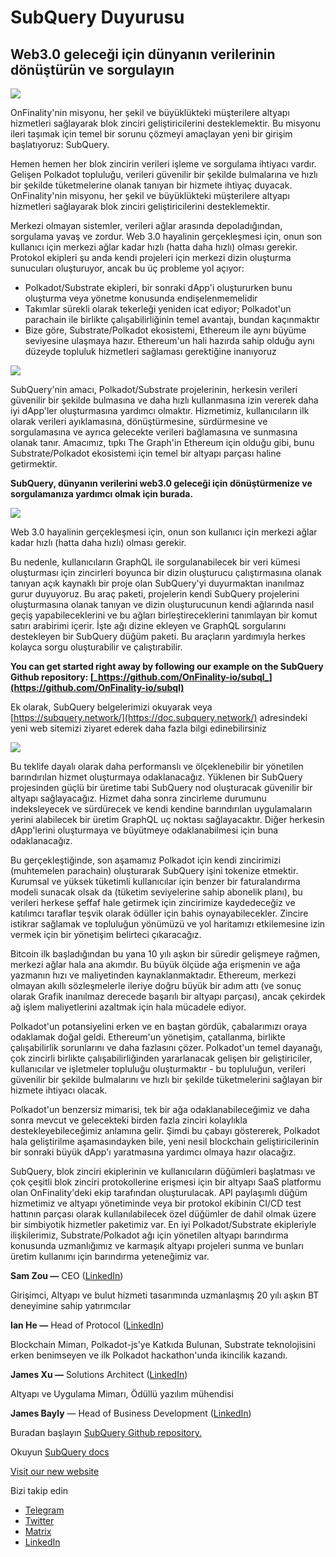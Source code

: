 # SubQuery Duyurusu

## Web3.0 geleceği için dünyanın verilerinin dönüştürün ve sorgulayın

![](https://miro.medium.com/max/1400/1*J5u22qNxndcuCrFJ1mfGqg.png)

OnFinality'nin misyonu, her şekil ve büyüklükteki müşterilere altyapı hizmetleri sağlayarak blok zinciri geliştiricilerini desteklemektir. Bu misyonu ileri taşımak için temel bir sorunu çözmeyi amaçlayan yeni bir girişim başlatıyoruz: SubQuery.

Hemen hemen her blok zincirin verileri işleme ve sorgulama ihtiyacı vardır. Gelişen Polkadot topluluğu, verileri  güvenilir bir şekilde bulmalarına ve hızlı bir şekilde tüketmelerine olanak tanıyan bir hizmete ihtiyaç duyacak. OnFinality'nin misyonu, her şekil ve büyüklükteki müşterilere altyapı hizmetleri sağlayarak blok zinciri geliştiricilerini desteklemektir.

Merkezi olmayan sistemler, verileri ağlar arasında depoladığından, sorgulama yavaş ve zordur. Web 3.0 hayalinin gerçekleşmesi için, onun son kullanıcı için merkezi ağlar kadar hızlı (hatta daha hızlı) olması gerekir. Protokol ekipleri şu anda kendi projeleri için merkezi dizin oluşturma sunucuları oluşturuyor, ancak bu üç probleme yol açıyor:

- Polkadot/Substrate ekipleri, bir sonraki dApp'i oluştururken bunu oluşturma veya yönetme konusunda endişelenmemelidir
- Takımlar sürekli olarak tekerleği yeniden icat ediyor; Polkadot'un parachain ile birlikte çalışabilirliğinin temel avantajı, bundan kaçınmaktır
- Bize göre, Substrate/Polkadot ekosistemi, Ethereum ile aynı büyüme seviyesine ulaşmaya hazır. Ethereum'un hali hazırda sahip olduğu aynı düzeyde topluluk hizmetleri sağlaması gerektiğine inanıyoruz

![](https://miro.medium.com/max/1400/1*l4b4BXWkczVDaHyv30lLQQ.png)

SubQuery'nin amacı, Polkadot/Substrate projelerinin, herkesin verileri güvenilir bir şekilde bulmasına ve daha hızlı kullanmasına izin vererek daha iyi dApp'ler oluşturmasına yardımcı olmaktır. Hizmetimiz, kullanıcıların ilk olarak verileri ayıklamasına, dönüştürmesine, sürdürmesine ve sorgulamasına ve ayrıca gelecekte verileri bağlamasına ve sunmasına olanak tanır. Amacımız, tıpkı The Graph'in Ethereum için olduğu gibi, bunu Substrate/Polkadot ekosistemi için temel bir altyapı parçası haline getirmektir.

**SubQuery, dünyanın verilerini web3.0 geleceği için dönüştürmenize ve sorgulamanıza yardımcı olmak için burada.**

![](https://miro.medium.com/max/1000/1*IHstJG-hBwQzicLdWkGR5w.png)

Web 3.0 hayalinin gerçekleşmesi için, onun son kullanıcı için merkezi ağlar kadar hızlı (hatta daha hızlı) olması gerekir.

Bu nedenle, kullanıcıların GraphQL ile sorgulanabilecek bir veri kümesi oluşturması için zincirleri boyunca bir dizin oluşturucu çalıştırmasına olanak tanıyan açık kaynaklı bir proje olan SubQuery'yi duyurmaktan inanılmaz gurur duyuyoruz. Bu araç paketi, projelerin kendi SubQuery projelerini oluşturmasına olanak tanıyan ve dizin oluşturucunun kendi ağlarında nasıl geçiş yapabileceklerini ve bu ağları birleştireceklerini tanımlayan bir komut satırı arabirimi içerir. İşte ağı dizine ekleyen ve GraphQL sorgularını destekleyen bir SubQuery düğüm paketi. Bu araçların yardımıyla herkes kolayca sorgu oluşturabilir ve çalıştırabilir.

**You can get started right away by following our example on the SubQuery Github repository: [_https://github.com/OnFinality-io/subql_](https://github.com/OnFinality-io/subql)**

Ek olarak, SubQuery belgelerimizi okuyarak veya [https://subquery.network/](https://doc.subquery.network/) adresindeki yeni web sitemizi ziyaret ederek daha fazla bilgi edinebilirsiniz

![](https://miro.medium.com/max/1000/1*3oA1Hvns1vrImTsmowO_Jw.png)

Bu teklife dayalı olarak daha performanslı ve ölçeklenebilir bir yönetilen barındırılan hizmet oluşturmaya odaklanacağız. Yüklenen bir SubQuery projesinden güçlü bir üretime tabi SubQuery nod oluşturacak güvenilir bir altyapı sağlayacağız. Hizmet daha sonra zincirleme durumunu indeksleyecek ve sürdürecek ve kendi kendine barındırılan uygulamaların yerini alabilecek bir üretim GraphQL uç noktası sağlayacaktır. Diğer herkesin dApp'lerini oluşturmaya ve büyütmeye odaklanabilmesi için buna odaklanacağız.

Bu gerçekleştiğinde, son aşamamız Polkadot için kendi zincirimizi (muhtemelen parachain) oluşturarak SubQuery işini tokenize etmektir. Kurumsal ve yüksek tüketimli kullanıcılar için benzer bir faturalandırma modeli sunacak olsak da (tüketim seviyelerine sahip abonelik planı), bu verileri herkese şeffaf hale getirmek için zincirimize kaydedeceğiz ve katılımcı taraflar teşvik olarak ödüller için bahis oynayabilecekler. Zincire istikrar sağlamak ve topluluğun yönümüzü ve yol haritamızı etkilemesine izin vermek için bir yönetişim belirteci çıkaracağız.

Bitcoin ilk başladığından bu yana 10 yılı aşkın bir süredir gelişmeye rağmen, merkezi ağlar hala ana akımdır. Bu büyük ölçüde ağa erişmenin ve ağa yazmanın hızı ve maliyetinden kaynaklanmaktadır. Ethereum, merkezi olmayan akıllı sözleşmelerle ileriye doğru büyük bir adım attı (ve sonuç olarak Grafik inanılmaz derecede başarılı bir altyapı parçası), ancak çekirdek ağ işlem maliyetlerini azaltmak için hala mücadele ediyor.

Polkadot'un potansiyelini erken ve en baştan gördük, çabalarımızı oraya odaklamak doğal geldi. Ethereum'un yönetişim, çatallanma, birlikte çalışabilirlik sorunlarını ve daha fazlasını çözer. Polkadot'un temel dayanağı, çok zincirli birlikte çalışabilirliğinden yararlanacak gelişen bir geliştiriciler, kullanıcılar ve işletmeler topluluğu oluşturmaktır - bu topluluğun, verileri güvenilir bir şekilde bulmalarını ve hızlı bir şekilde tüketmelerini sağlayan bir hizmete ihtiyacı olacak.

Polkadot'un benzersiz mimarisi, tek bir ağa odaklanabileceğimiz ve daha sonra mevcut ve gelecekteki birden fazla zinciri kolaylıkla destekleyebileceğimiz anlamına gelir. Şimdi bu çabayı göstererek, Polkadot hala geliştirilme aşamasındayken bile, yeni nesil blockchain geliştiricilerinin bir sonraki büyük dApp'ı yaratmasına yardımcı olmaya hazır olacağız.

SubQuery, blok zinciri ekiplerinin ve kullanıcıların düğümleri başlatması ve çok çeşitli blok zinciri protokollerine erişmesi için bir altyapı SaaS platformu olan OnFinality'deki ekip tarafından oluşturulacak. API paylaşımlı düğüm hizmetimiz ve altyapı yönetiminde veya bir protokol ekibinin CI/CD test hattının parçası olarak kullanılabilecek özel düğümler de dahil olmak üzere bir simbiyotik hizmetler paketimiz var. En iyi Polkadot/Substrate ekipleriyle ilişkilerimiz, Substrate/Polkadot ağı için yönetilen altyapı barındırma konusunda uzmanlığımız ve karmaşık altyapı projeleri sunma ve bunları üretim kullanımı için barındırma yeteneğimiz var.

**Sam Zou —** CEO ([LinkedIn](https://www.linkedin.com/in/sam-zou-5b8169a/))

Girişimci, Altyapı ve bulut hizmeti tasarımında uzmanlaşmış 20 yılı aşkın BT deneyimine sahip yatırımcılar

**Ian He —** Head of Protocol ([LinkedIn](https://www.linkedin.com/in/yin-he-7a266345/))

Blockchain Mimarı, Polkadot-js'ye Katkıda Bulunan, Substrate teknolojisini erken benimseyen ve ilk Polkadot hackathon'unda ikincilik kazandı.

**James Xu —** Solutions Architect ([LinkedIn](https://www.linkedin.com/in/zhexu/))

Altyapı ve Uygulama Mimarı, Ödüllü yazılım mühendisi

**James Bayly** — Head of Business Development ([LinkedIn](https://www.linkedin.com/in/james-bayly/))

Buradan başlayın [SubQuery Github repository.](https://github.com/OnFinality-io/subql)

Okuyun [SubQuery docs](https://doc.subquery.network/)

[Visit our new website](https://subquery.network/)

Bizi takip edin

- [Telegram](https://t.me/subquerynetwork)
- [Twitter](https://twitter.com/subquerynetwork)
- [Matrix](https://matrix.to/#/%23subquery:matrix.org)
- [LinkedIn](https://www.linkedin.com/company/subquery)
